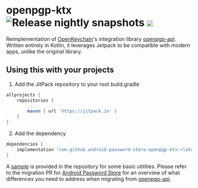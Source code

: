 # openpgp-ktx ![Release nightly snapshots](https://github.com/android-password-store/openpgp-ktx/workflows/Release%20nightly%20snapshots/badge.svg) [![](https://jitpack.io/v/android-password-store/openpgp-ktx.svg)](https://jitpack.io/#android-password-store/openpgp-ktx)

Reimplementation of [OpenKeychain]'s integration library [openpgp-api]. Written entirely in Kotlin, it leverages Jetpack to be compatible with modern apps, unlike the original library.

## Using this with your projects

1. Add the JitPack repository to your root build.gradle

```gradle
allprojects {
    repositories {
        ...
        maven { url 'https://jitpack.io' }
    }
}
```

2. Add the dependency

```gradle
dependencies {
    implementation 'com.github.android-password-store:openpgp-ktx:<latest-version>'
}
```

A [sample](sample/) is provided in the repository for some basic utilities. Please refer to the migration PR for [Android Password Store](https://github.com/android-password-store/Android-Password-Store/pull/565) for an overview of what differences you need to address when migrating from [openpgp-api].

[OpenKeychain]: https://github.com/open-keychain/open-keychain
[openpgp-api]: https://github.com/open-keychain/openpgp-api
